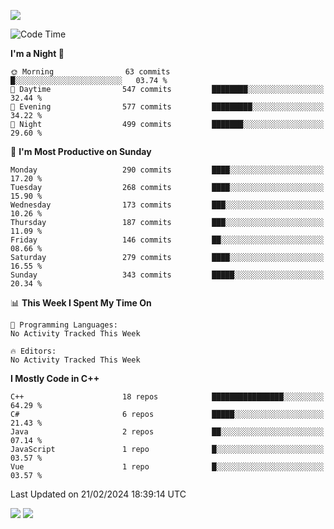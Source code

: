 ![](https://komarev.com/ghpvc/?username=lilpidgey&color=red)
<!--START_SECTION:waka-->
![Code Time](http://img.shields.io/badge/Code%20Time-1%2C491%20hrs%2018%20mins-blue)

**I'm a Night 🦉** 

```text
🌞 Morning                63 commits          █░░░░░░░░░░░░░░░░░░░░░░░░   03.74 % 
🌆 Daytime                547 commits         ████████░░░░░░░░░░░░░░░░░   32.44 % 
🌃 Evening                577 commits         █████████░░░░░░░░░░░░░░░░   34.22 % 
🌙 Night                  499 commits         ███████░░░░░░░░░░░░░░░░░░   29.60 % 
```
📅 **I'm Most Productive on Sunday** 

```text
Monday                   290 commits         ████░░░░░░░░░░░░░░░░░░░░░   17.20 % 
Tuesday                  268 commits         ████░░░░░░░░░░░░░░░░░░░░░   15.90 % 
Wednesday                173 commits         ███░░░░░░░░░░░░░░░░░░░░░░   10.26 % 
Thursday                 187 commits         ███░░░░░░░░░░░░░░░░░░░░░░   11.09 % 
Friday                   146 commits         ██░░░░░░░░░░░░░░░░░░░░░░░   08.66 % 
Saturday                 279 commits         ████░░░░░░░░░░░░░░░░░░░░░   16.55 % 
Sunday                   343 commits         █████░░░░░░░░░░░░░░░░░░░░   20.34 % 
```


📊 **This Week I Spent My Time On** 

```text
💬 Programming Languages: 
No Activity Tracked This Week

🔥 Editors: 
No Activity Tracked This Week
```

**I Mostly Code in C++** 

```text
C++                      18 repos            ████████████████░░░░░░░░░   64.29 % 
C#                       6 repos             █████░░░░░░░░░░░░░░░░░░░░   21.43 % 
Java                     2 repos             ██░░░░░░░░░░░░░░░░░░░░░░░   07.14 % 
JavaScript               1 repo              █░░░░░░░░░░░░░░░░░░░░░░░░   03.57 % 
Vue                      1 repo              █░░░░░░░░░░░░░░░░░░░░░░░░   03.57 % 
```




 Last Updated on 21/02/2024 18:39:14 UTC
<!--END_SECTION:waka-->
![](https://hit.yhype.me/github/profile?user_id=42968544)
![](https://komarev.com/ghpvc/?lilpidgey)
